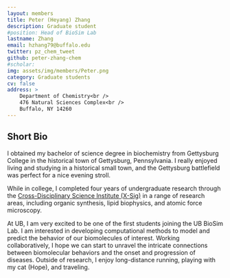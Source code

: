 ```yaml
---
layout: members
title: Peter (Heyang) Zhang
description: Graduate student
#position: Head of BioSim Lab
lastname: Zhang
email: hzhang79@buffalo.edu
twitter: pz_chem_tweet
github: peter-zhang-chem
#scholar:
img: assets/img/members/Peter.png
category: Graduate students
cv: false
address: >
    Department of Chemistry<br />
    476 Natural Sciences Complex<br />
    Buffalo, NY 14260
---
```


## Short Bio

I obtained my bachelor of science degree in biochemistry from Gettysburg College in the historical town of Gettysburg, Pennsylvania. I really enjoyed living and studying in a historical small town, and the Gettysburg battlefield was perfect for a nice evening stroll. 

While in college, I completed four years of undergraduate research through the [Cross-Disciplinary Science Institute (X-Sig)](https://www.gettysburg.edu/offices/cross-disciplinary-science-institute) in a range of research areas, including organic synthesis, lipid biophysics, and atomic force microscopy. 

At UB, I am very excited to be one of the first students joining the UB BioSim Lab. I am interested in developing computational methods to model and predict the behavior of our biomolecules of interest. Working collaboratively, I hope we can start to unravel the intricate connections between biomolecular behaviors and the onset and progression of diseases. Outside of research, I enjoy long-distance running, playing with my cat (Hope), and traveling.